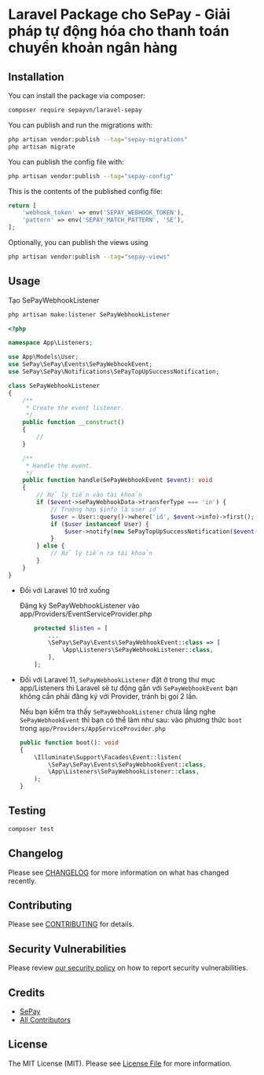 # Laravel Package cho SePay - Giải pháp tự động hóa cho thanh toán chuyển khoản ngân hàng

## Installation

You can install the package via composer:

```bash
composer require sepayvn/laravel-sepay
```

You can publish and run the migrations with:

```bash
php artisan vendor:publish --tag="sepay-migrations"
php artisan migrate
```

You can publish the config file with:

```bash
php artisan vendor:publish --tag="sepay-config"
```

This is the contents of the published config file:

```php
return [
    'webhook_token' => env('SEPAY_WEBHOOK_TOKEN'),
    'pattern' => env('SEPAY_MATCH_PATTERN', 'SE'),
];
```

Optionally, you can publish the views using

```bash
php artisan vendor:publish --tag="sepay-views"
```

## Usage

Tạo SePayWebhookListener

```bash
php artisan make:listener SePayWebhookListener
```

```php
<?php

namespace App\Listeners;

use App\Models\User;
use SePay\SePay\Events\SePayWebhookEvent;
use SePay\SePay\Notifications\SePayTopUpSuccessNotification;

class SePayWebhookListener
{
    /**
     * Create the event listener.
     */
    public function __construct()
    {
        //
    }

    /**
     * Handle the event.
     */
    public function handle(SePayWebhookEvent $event): void
    {
        // Xử lý tiền vào tài khoản
        if ($event->sePayWebhookData->transferType === 'in') {
            // Trường hợp $info là user id
            $user = User::query()->where('id', $event->info)->first();
            if ($user instanceof User) {
                $user->notify(new SePayTopUpSuccessNotification($event->sePayWebhookData));
            }
        } else {
            // Xử lý tiền ra tài khoản
        }
    }
}
```

-   Đối với Laravel 10 trở xuống

    Đăng ký SePayWebhookListener vào app/Providers/EventServiceProvider.php

    ```php
        protected $listen = [
            ...
            \SePay\SePay\Events\SePayWebhookEvent::class => [
                \App\Listeners\SePayWebhookListener::class,
            ],
        ];
    ```

-   Đối với Laravel 11, `SePayWebhookListener` đặt ở trong thư mục app/Listeners thì Laravel
    sẽ tự động gắn với `SePayWebhookEvent` bạn không cần phải đăng ký với Provider, tránh bị gọi 2 lần.

    Nếu bạn kiểm tra thấy `SePayWebhookListener` chưa lắng nghe `SePayWebhookEvent` thì bạn có thể làm như sau:
    vào phương thức `boot` trong `app/Providers/AppServiceProvider.php`

    ```php
    public function boot(): void
    {
        \Illuminate\Support\Facades\Event::listen(
            \SePay\SePay\Events\SePayWebhookEvent::class,
            \App\Listeners\SePayWebhookListener::class,
        );
    }
    ```

## Testing

```bash
composer test
```

## Changelog

Please see [CHANGELOG](CHANGELOG.md) for more information on what has changed recently.

## Contributing

Please see [CONTRIBUTING](CONTRIBUTING.md) for details.

## Security Vulnerabilities

Please review [our security policy](../../security/policy) on how to report security vulnerabilities.

## Credits

-   [SePay](https://github.com/sepayvn)
-   [All Contributors](../../contributors)

## License

The MIT License (MIT). Please see [License File](LICENSE.md) for more information.
